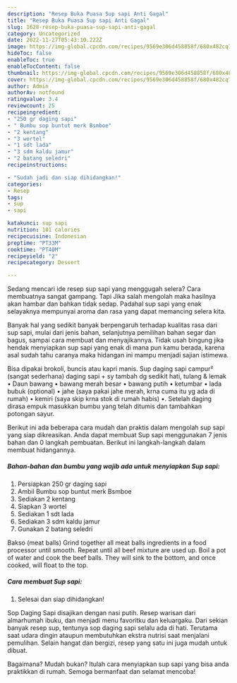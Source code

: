 ```yaml
---
description: "Resep Buka Puasa Sup sapi Anti Gagal"
title: "Resep Buka Puasa Sup sapi Anti Gagal"
slug: 1628-resep-buka-puasa-sup-sapi-anti-gagal
category: Uncategorized
date: 2022-11-27T05:43:10.222Z
image: https://img-global.cpcdn.com/recipes/9569e306d458858f/680x482cq70/sup-sapi-foto-resep-utama.jpg
hideToc: false
enableToc: true
enableTocContent: false
thumbnail: https://img-global.cpcdn.com/recipes/9569e306d458858f/680x482cq70/sup-sapi-foto-resep-utama.jpg
cover: https://img-global.cpcdn.com/recipes/9569e306d458858f/680x482cq70/sup-sapi-foto-resep-utama.jpg
author: Admin
authorAv: notfound
ratingvalue: 3.4
reviewcount: 25
recipeingredient:
- "250 gr daging sapi"
- " Bumbu sop buntut merk Bsmboe"
- "2 kentang"
- "3 wortel"
- "1 sdt lada"
- "3 sdm kaldu jamur"
- "2 batang seledri"
recipeinstructions:

- "Sudah jadi dan siap dihidangkan!"
categories:
- Resep
tags:
- sup
- sapi

katakunci: sup sapi 
nutrition: 101 calories
recipecuisine: Indonesian
preptime: "PT33M"
cooktime: "PT40M"
recipeyield: "2"
recipecategory: Dessert

---
```



Sedang mencari ide resep sup sapi yang menggugah selera? Cara membuatnya sangat gampang. Tapi Jika salah mengolah maka hasilnya akan hambar dan bahkan tidak sedap. Padahal sup sapi yang enak selayaknya mempunyai aroma dan rasa yang dapat memancing selera kita.


Banyak hal yang sedikit banyak berpengaruh terhadap kualitas rasa dari sup sapi, mulai dari jenis bahan, selanjutnya pemilihan bahan segar dan bagus, sampai cara membuat dan menyajikannya. Tidak usah bingung jika hendak menyiapkan sup sapi yang enak di mana pun kamu berada, karena asal sudah tahu caranya maka hidangan ini mampu menjadi sajian istimewa.

Bisa dipakai brokoli, buncis atau kapri manis. Sup daging sapi campur² (sangat sederhana) daging sapi + sy tambah dg sedikit hati, tulang &amp; lemak • Daun bawang • bawang merah besar • bawang putih • ketumbar • lada bubuk (optional) • jahe (saya pakai jahe merah, krna cuma itu yg ada di rumah) • kemiri (saya skip krna stok di rumah habis) •. Setelah daging dirasa empuk masukkan bumbu yang telah ditumis dan tambahkan potongan sayur.


Berikut ini ada beberapa cara mudah dan praktis dalam mengolah sup sapi yang siap dikreasikan. Anda dapat membuat Sup sapi menggunakan 7 jenis bahan dan 0 langkah pembuatan. Berikut ini langkah-langkah dalam membuat hidangannya.

<!--inarticleads1-->

##### Bahan-bahan dan bumbu yang wajib ada untuk menyiapkan Sup sapi:

1. Persiapkan 250 gr daging sapi
1. Ambil  Bumbu sop buntut merk Bsmboe
1. Sediakan 2 kentang
1. Siapkan 3 wortel
1. Sediakan 1 sdt lada
1. Sediakan 3 sdm kaldu jamur
1. Gunakan 2 batang seledri


Bakso (meat balls) Grind together all meat balls ingredients in a food processor until smooth. Repeat until all beef mixture are used up. Boil a pot of water and cook the beef balls. They will sink to the bottom, and once cooked, will float to the top. 

<!--inarticleads2-->

##### Cara membuat Sup sapi:


1. Selesai dan siap dihidangkan!

Sop Daging Sapi disajikan dengan nasi putih. Resep warisan dari almarhumah ibuku, dan menjadi menu favoritku dan keluargaku. Dari sekian banyak resep sup, tentunya sop daging sapi selalu ada di hati. Terutama saat udara dingin ataupun membutuhkan ekstra nutrisi saat menjalani pemulihan. Selain hangat dan bergizi, resep yang satu ini juga mudah untuk dibuat. 

Bagaimana? Mudah bukan? Itulah cara menyiapkan sup sapi yang bisa anda praktikkan di rumah. Semoga bermanfaat dan selamat mencoba!
